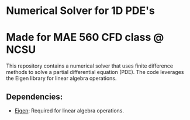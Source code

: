 # Numerical Solver for 1D PDE's
# Made for MAE 560 CFD class @ NCSU

This repository contains a numerical solver that uses finite difference methods to solve a partial differential equation (PDE). The code leverages the Eigen library for linear algebra operations.

## Dependencies:
- [Eigen](https://eigen.tuxfamily.org/dox/): Required for linear algebra operations.


